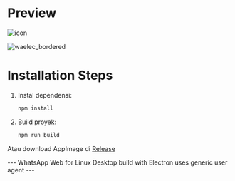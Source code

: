 # Preview
![icon](https://github.com/user-attachments/assets/fd58c284-000e-4eda-94b9-28e61da484ea)

![waelec_bordered](https://github.com/user-attachments/assets/a52d64be-0856-44dd-b6ae-b22a9b72ee44)


# Installation Steps

1. Instal dependensi:
   ```bash
   npm install
2. Build proyek:
   ```bash
   npm run build

Atau download AppImage di [Release](https://github.com/alb-soul/whatsapp-electron/releases)

--- WhatsApp Web for Linux Desktop build with Electron uses generic user agent ---
